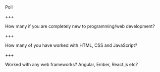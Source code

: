 Poll

+++

<i class="fa fa-dot-circled"></i>How many if you are completely new to programming/web development?

+++

<i class="fa fa-dot-circled"></i>How many of you have worked with HTML, CSS and JavaScript?

+++

<i class="fa fa-dot-circled"></i>Worked with any web frameworks? Angular, Ember, React.js etc?
